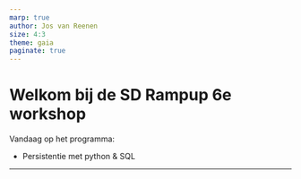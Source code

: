 ```yaml
---
marp: true
author: Jos van Reenen
size: 4:3
theme: gaia
paginate: true
---
```


# Welkom bij de SD Rampup 6e workshop
Vandaag op het programma: 
- Persistentie met python & SQL

--- 
